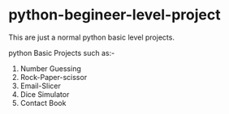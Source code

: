 # python-begineer-level-project
This are just a normal python basic level projects.

python Basic Projects such as:- 

1) Number Guessing
2) Rock-Paper-scissor
3) Email-Slicer
4) Dice Simulator
5) Contact Book
